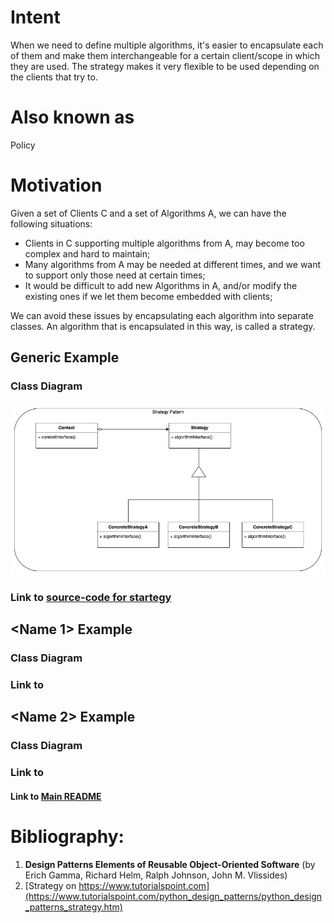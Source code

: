 # Intent
When we need to define multiple algorithms, it's easier to encapsulate each of them
and make them interchangeable for a certain client/scope in which they are used.
The strategy makes it very flexible to be used depending on the clients that try to.

# Also known as
Policy

# Motivation
Given a set of Clients C and a set of Algorithms A, we can have the following situations:
* Clients in C supporting multiple algorithms from A, may become too complex and hard to maintain;
* Many algorithms from A may be needed at different times, and we want to support only those need at certain times;
* It would be difficult to add new Algorithms in A, and/or modify the existing ones if we let them become embedded with clients;

We can avoid these issues by encapsulating each algorithm into separate classes. An algorithm that
is encapsulated in this way, is called a strategy.

## Generic Example
### Class Diagram
![](diagrams/strategy-generic.png)

### Link to [source-code for startegy](strategy_generic.py)

## <Name 1> Example
### Class Diagram

### Link to 
## <Name 2> Example
### Class Diagram

### Link to 

#### Link to [Main README](../../README.md)

# Bibliography:
1. **Design Patterns Elements of Reusable Object-Oriented Software** (by Erich Gamma, Richard Helm, Ralph Johnson, John M. Vlissides)
2. [Strategy on https://www.tutorialspoint.com](https://www.tutorialspoint.com/python_design_patterns/python_design_patterns_strategy.htm)